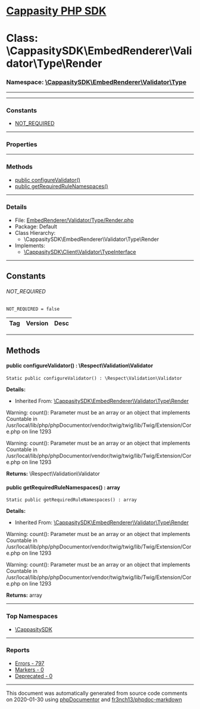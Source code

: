# [Cappasity PHP SDK](../home.md)

# Class: \CappasitySDK\EmbedRenderer\Validator\Type\Render
### Namespace: [\CappasitySDK\EmbedRenderer\Validator\Type](../namespaces/CappasitySDK.EmbedRenderer.Validator.Type.md)
---
---
### Constants
* [ NOT_REQUIRED](../classes/CappasitySDK.EmbedRenderer.Validator.Type.Render.md#constant_NOT_REQUIRED)
---
### Properties
---
### Methods
* [public configureValidator()](../classes/CappasitySDK.EmbedRenderer.Validator.Type.Render.md#method_configureValidator)
* [public getRequiredRuleNamespaces()](../classes/CappasitySDK.EmbedRenderer.Validator.Type.Render.md#method_getRequiredRuleNamespaces)
---
### Details
* File: [EmbedRenderer/Validator/Type/Render.php](../files/EmbedRenderer.Validator.Type.Render.md)
* Package: Default
* Class Hierarchy:
  * \CappasitySDK\EmbedRenderer\Validator\Type\Render
* Implements:
  * [\CappasitySDK\Client\Validator\TypeInterface](../classes/CappasitySDK.Client.Validator.TypeInterface.md)
---
## Constants
<a name="constant_NOT_REQUIRED" class="anchor"></a>
###### NOT_REQUIRED
```
NOT_REQUIRED = false
```

| Tag | Version | Desc |
| --- | ------- | ---- |


---
## Methods
<a name="method_configureValidator" class="anchor"></a>
#### public configureValidator() : \Respect\Validation\Validator

```
Static public configureValidator() : \Respect\Validation\Validator
```

**Details:**
* Inherited From: [\CappasitySDK\EmbedRenderer\Validator\Type\Render](../classes/CappasitySDK.EmbedRenderer.Validator.Type.Render.md)

Warning: count(): Parameter must be an array or an object that implements Countable in /usr/local/lib/php/phpDocumentor/vendor/twig/twig/lib/Twig/Extension/Core.php on line 1293

Warning: count(): Parameter must be an array or an object that implements Countable in /usr/local/lib/php/phpDocumentor/vendor/twig/twig/lib/Twig/Extension/Core.php on line 1293

**Returns:** \Respect\Validation\Validator


<a name="method_getRequiredRuleNamespaces" class="anchor"></a>
#### public getRequiredRuleNamespaces() : array

```
Static public getRequiredRuleNamespaces() : array
```

**Details:**
* Inherited From: [\CappasitySDK\EmbedRenderer\Validator\Type\Render](../classes/CappasitySDK.EmbedRenderer.Validator.Type.Render.md)

Warning: count(): Parameter must be an array or an object that implements Countable in /usr/local/lib/php/phpDocumentor/vendor/twig/twig/lib/Twig/Extension/Core.php on line 1293

Warning: count(): Parameter must be an array or an object that implements Countable in /usr/local/lib/php/phpDocumentor/vendor/twig/twig/lib/Twig/Extension/Core.php on line 1293

**Returns:** array



---

### Top Namespaces

* [\CappasitySDK](../namespaces/CappasitySDK.html.md)

---

### Reports
* [Errors - 797](../reports/errors.md)
* [Markers - 0](../reports/markers.md)
* [Deprecated - 0](../reports/deprecated.md)

---

This document was automatically generated from source code comments on 2020-01-30 using [phpDocumentor](http://www.phpdoc.org/) and [fr3nch13/phpdoc-markdown](https://github.com/fr3nch13/phpdoc-markdown)
